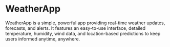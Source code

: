 # WeatherApp
WeatherApp is a simple, powerful app providing real-time weather updates, forecasts, and alerts. It features an easy-to-use interface, detailed temperature, humidity, wind data, and location-based predictions to keep users informed anytime, anywhere.
